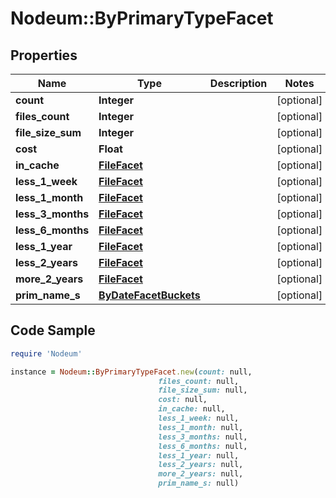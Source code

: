 # Nodeum::ByPrimaryTypeFacet

## Properties

Name | Type | Description | Notes
------------ | ------------- | ------------- | -------------
**count** | **Integer** |  | [optional] 
**files_count** | **Integer** |  | [optional] 
**file_size_sum** | **Integer** |  | [optional] 
**cost** | **Float** |  | [optional] 
**in_cache** | [**FileFacet**](FileFacet.md) |  | [optional] 
**less_1_week** | [**FileFacet**](FileFacet.md) |  | [optional] 
**less_1_month** | [**FileFacet**](FileFacet.md) |  | [optional] 
**less_3_months** | [**FileFacet**](FileFacet.md) |  | [optional] 
**less_6_months** | [**FileFacet**](FileFacet.md) |  | [optional] 
**less_1_year** | [**FileFacet**](FileFacet.md) |  | [optional] 
**less_2_years** | [**FileFacet**](FileFacet.md) |  | [optional] 
**more_2_years** | [**FileFacet**](FileFacet.md) |  | [optional] 
**prim_name_s** | [**ByDateFacetBuckets**](ByDateFacetBuckets.md) |  | [optional] 

## Code Sample

```ruby
require 'Nodeum'

instance = Nodeum::ByPrimaryTypeFacet.new(count: null,
                                 files_count: null,
                                 file_size_sum: null,
                                 cost: null,
                                 in_cache: null,
                                 less_1_week: null,
                                 less_1_month: null,
                                 less_3_months: null,
                                 less_6_months: null,
                                 less_1_year: null,
                                 less_2_years: null,
                                 more_2_years: null,
                                 prim_name_s: null)
```


